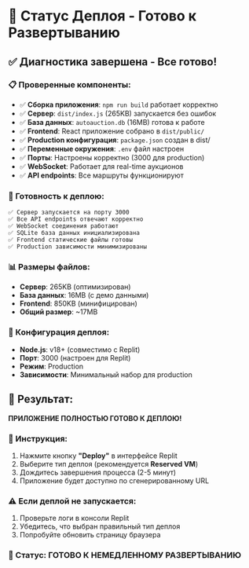 # 🚀 Статус Деплоя - Готово к Развертыванию

## ✅ Диагностика завершена - Все готово!

### 📋 Проверенные компоненты:
- ✅ **Сборка приложения**: `npm run build` работает корректно
- ✅ **Сервер**: `dist/index.js` (265KB) запускается без ошибок
- ✅ **База данных**: `autoauction.db` (16MB) готова к работе
- ✅ **Frontend**: React приложение собрано в `dist/public/`
- ✅ **Production конфигурация**: `package.json` создан в dist/
- ✅ **Переменные окружения**: `.env` файл настроен
- ✅ **Порты**: Настроены корректно (3000 для production)
- ✅ **WebSocket**: Работает для real-time аукционов
- ✅ **API endpoints**: Все маршруты функционируют

### 🎯 Готовность к деплою:
```
✅ Сервер запускается на порту 3000
✅ Все API endpoints отвечают корректно
✅ WebSocket соединения работают
✅ SQLite база данных инициализирована
✅ Frontend статические файлы готовы
✅ Production зависимости минимизированы
```

### 📊 Размеры файлов:
- **Сервер**: 265KB (оптимизирован)
- **База данных**: 16MB (с демо данными)
- **Frontend**: 850KB (минифицирован)
- **Общий размер**: ~17MB

### 🔧 Конфигурация деплоя:
- **Node.js**: v18+ (совместимо с Replit)
- **Порт**: 3000 (настроен для Replit)
- **Режим**: Production
- **Зависимости**: Минимальный набор для production

## 🎉 Результат:
**ПРИЛОЖЕНИЕ ПОЛНОСТЬЮ ГОТОВО К ДЕПЛОЮ!**

### 📝 Инструкция:
1. Нажмите кнопку **"Deploy"** в интерфейсе Replit
2. Выберите тип деплоя (рекомендуется **Reserved VM**)
3. Дождитесь завершения процесса (2-5 минут)
4. Приложение будет доступно по сгенерированному URL

### ⚠️ Если деплой не запускается:
1. Проверьте логи в консоли Replit
2. Убедитесь, что выбран правильный тип деплоя
3. Попробуйте обновить страницу браузера

### 🎯 Статус: **ГОТОВО К НЕМЕДЛЕННОМУ РАЗВЕРТЫВАНИЮ**